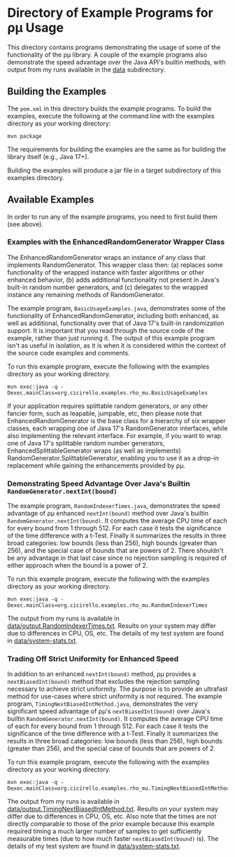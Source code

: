 # Directory of Example Programs for &rho;&mu; Usage

This directory contains programs demonstrating the usage of some of
the functionality of the &rho;&mu; library. A couple of the example
programs also demonstrate the speed advantage over the Java API's
builtin methods, with output from my runs available in the [data](data)
subdirectory.

## Building the Examples

The `pom.xml` in this directory builds the example programs. To build 
the examples, execute the following at the command line with the examples 
directory as your working directory:

```shell
mvn package
```

The requirements for building the examples are the same as for building
the library itself (e.g., Java 17+).

Building the examples will produce a jar file in a target subdirectory of
this examples directory.

## Available Examples

In order to run any of the example programs, you need to first build them (see above).

### Examples with the EnhancedRandomGenerator Wrapper Class

The EnhancedRandomGenerator wraps an instance of any class that implements RandomGenerator. This
wrapper class then: (a) replaces some functionality of the wrapped instance with faster algorithms
or other enhanced behavior, (b) adds additional functionality not present in Java's built-in random 
number generators, and (c) delegates to the wrapped instance any remaining methods of RandomGenerator.

The example program, `BasicUsageExamples.java`, demonstrates some of the functionality of 
EnhancedRandomGenerator, including both enhanced, as well as additional, functionality over that of 
Java 17's built-in randomization support. It is important that you read through the source code of the
example, rather than just running it. The output of this example program isn't as useful in isolation,
as it is when it is considered within the context of the source code examples and comments.

To run this example program, execute the following with the examples directory as your working
directory.

```Shell
mvn exec:java -q -Dexec.mainClass=org.cicirello.examples.rho_mu.BasicUsageExamples
```

If your application requires splittable random generators, or any other fancier form, such as leapable,
jumpable, etc, then please note that EnhancedRandomGenerator is the base class for a hierarchy of six
wrapper classes, each wrapping one of Java 17's RandomGenerator interfaces, while also implementing
the relevant interface. For example, if you want to wrap one of Java 17's splittable random number
generators, EnhancedSplittableGenerator wraps (as well as implements) RandomGenerator.SplittableGenerator,
enabling you to use it as a drop-in replacement while gaining the enhancements provided by &rho;&mu;.

### Demonstrating Speed Advantage Over Java's Builtin `RandomGenerator.nextInt(bound)`

The example program, `RandomIndexerTimes.java`, demonstrates the speed advantage of &rho;&mu; 
enhanced `nextInt(bound)` method over Java's builtin `RandomGenerator.nextInt(bound)`. It computes
the average CPU time of each for every bound from 1 through 512. For each case it tests the 
significance of the time difference with a t-Test. Finally it summarizes the results in three
broad categories: low bounds (less than 256), high bounds (greater than 256), and the special
case of bounds that are powers of 2. There shouldn't be any advantage in that last case since
no rejection sampling is required of either approach when the bound is a power of 2. 

To run this example program, execute the following with the examples directory as your working
directory.

```Shell
mvn exec:java -q -Dexec.mainClass=org.cicirello.examples.rho_mu.RandomIndexerTimes
```

The output from my runs is available in [data/output.RandomIndexerTimes.txt](data/output.RandomIndexerTimes.txt).
Results on your system may differ due to differences in CPU, OS, etc. The details of my test system are found in
[data/system-stats.txt](data/system-stats.txt).

### Trading Off Strict Uniformity for Enhanced Speed

In addition to an enhanced `nextInt(bound)` method, &rho;&mu; provides a `nextBiasedInt(bound)`
method that excludes the rejection sampling necessary to achieve strict uniformity. The purpose is
to provide an ultrafast method for use-cases where strict uniformity is not required. The example
program, `TimingNextBiasedIntMethod.java`, demonstrates the very significant speed advantage of 
&rho;&mu;'s `nextBiasedInt(bound)` over Java's builtin `RandomGenerator.nextInt(bound)`. It computes
the average CPU time of each for every bound from 1 through 512. For each case it tests the 
significance of the time difference with a t-Test. Finally it summarizes the results in three
broad categories: low bounds (less than 256), high bounds (greater than 256), and the special
case of bounds that are powers of 2. 

To run this example program, execute the following with the examples directory as your working
directory.

```Shell
mvn exec:java -q -Dexec.mainClass=org.cicirello.examples.rho_mu.TimingNextBiasedIntMethod
```

The output from my runs is available in [data/output.TimingNextBiasedIntMethod.txt](data/output.TimingNextBiasedIntMethod.txt).
Results on your system may differ due to differences in CPU, OS, etc. Also note that the times
are not directly comparable to those of the prior example because this example required timing a
much larger number of samples to get sufficiently measurable times (due to how much faster `nextBiasedInt(bound)` is).
The details of my test system are found in [data/system-stats.txt](data/system-stats.txt).
